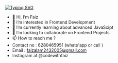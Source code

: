 [![Typing SVG](https://readme-typing-svg.demolab.com?font=Fira+Code&pause=1000&center=true&width=435&lines=Frontend+Web+Developer..;Javascript+Developer..;UI%2FUX+Designer)](https://git.io/typing-svg)
- 👋 Hi, I’m Faiz 
- 👀 I’m interested in Frontend Development
- 🌱 I’m currently learning about advanced JavaScipt
- 💞️ I’m looking to collaborate on Frontend Projects
- 📫 How to reach me ?
- Contact no : 6280465951 (whats'app or call )
- Email : faizalam2432005@gmail.com
- Instagram at @codewithfaiz
<!---
Faizshaikh6280/Faizshaikh6280 is a ✨ special ✨ repository because its `README.md` (this file) appears on your GitHub profile.
You can click the Preview link to take a look at your changes.
--->
